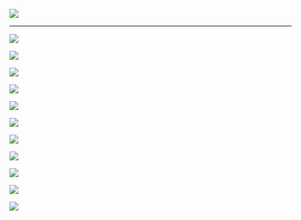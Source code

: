 ![](satania/laugh1.gif)

___

[![](btfo/3957381507.png)](https://twitter.com/HardFactorPat/status/1232784648222187523)

[![](btfo/4766880444.png)](https://www.washingtonpost.com/technology/2020/09/23/apple-watch-oximeter/)

[![](btfo/9137288050.png)](https://www.dallasnews.com/business/technology/2020/09/18/apple-sued-for-copying-businesswomans-idea-for-diverse-emojis/)

[![](btfo/8366842233.png)](https://thenextweb.com/apple/2016/01/05/apple-sued-by-biometric-specialist-for-allegedly-copying-its-heart-rate-tech/)

[![](btfo/2993416151.png)](https://pocketnow.com/iphone-xs-max-explodes)

[![](btfo/4398720734.png)](https://twitter.com/benvol/status/1305605889123135489)

[![](btfo/4001498302.png)](https://www.businessinsider.com/apple-fbi-icloud-investigation-seattle-protester-arson-2020-9)

[![](btfo/9809345413.png)](https://www.engadget.com/apple-settle-broken-face-time-suit-074012321.html)

[![](btfo/6698189832.png)](https://www.forbes.com/sites/zakdoffman/2020/06/23/apple-ios14-release-iphone-11-pro-update-ipad-upgrade-security/#5002de2f2d74)

[![](btfo/5202093468.png)](https://www.forbes.com/sites/ewanspence/2020/03/30/apple-iphone-repair-delay-right-to-repair-coronavirus-covid19-social-distancing/#156459b2501f)

[![](btfo/5153943509.png)](https://www.imore.com/judge-tells-apple-it-took-too-long-try-recoup-454-million-it-paid-virnetx-over-patents)